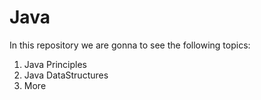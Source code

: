 # Java 
In this repository we are gonna to see the following topics:
  1. Java Principles
  2. Java DataStructures
  3. More
     
